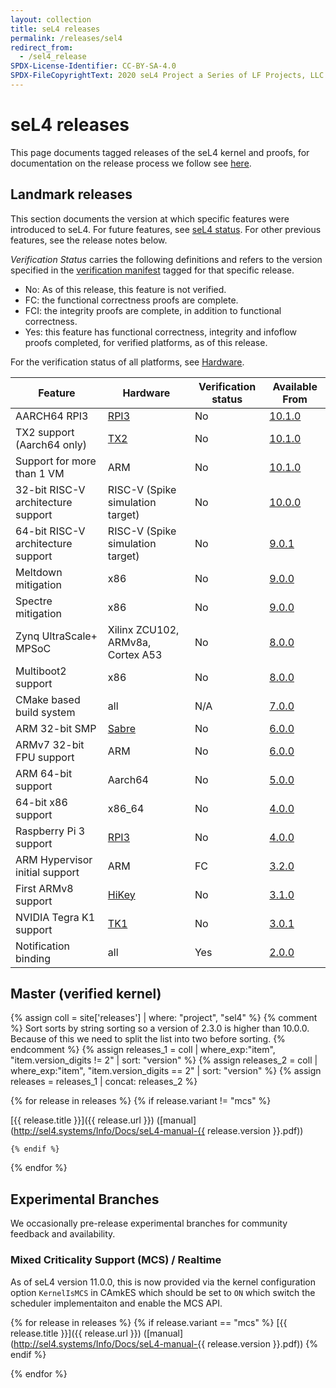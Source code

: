 ```yaml
---
layout: collection
title: seL4 releases
permalink: /releases/sel4
redirect_from:
  - /sel4_release
SPDX-License-Identifier: CC-BY-SA-4.0
SPDX-FileCopyrightText: 2020 seL4 Project a Series of LF Projects, LLC.
---
```


# seL4 releases

This page documents tagged releases of the seL4 kernel and proofs, for documentation on the release
process we follow see [here](/ReleaseProcess).

## Landmark releases

This section documents the version at which specific features were introduced to seL4. For future
features, see [seL4 status](/Status). For other previous features, see the release notes below.

*Verification Status* carries the following definitions and refers to the version specified in the
[verification manifest](/ReleaseProcess#verified-manifests) tagged for that specific release.

* No: As of this release, this feature is not verified.
* FC: the functional correctness proofs are complete.
* FCI: the integrity proofs are complete, in addition to functional correctness.
* Yes: this feature has functional correctness, integrity and infoflow proofs completed, for verified platforms, as of this release.

For the verification status of all platforms, see [Hardware](/Hardware).

| Feature                        | Hardware                          | Verification status | Available From      |
| -                              | -                                 | -                   | -                   |
| AARCH64 RPI3                   | [RPI3](/Hardware/Rpi3)            | No                  | [10.1.0](10.1.0) |
| TX2 support (Aarch64 only)     | [TX2](/Hardware/JetsonTX2)        | No                  | [10.1.0](10.1.0) |
| Support for more than 1 VM     | ARM                               | No                  | [10.1.0](10.1.0) |
| 32-bit RISC-V architecture support    | RISC-V (Spike simulation target)  | No                  | [10.0.0](10.0.0) |
| 64-bit RISC-V architecture support    | RISC-V (Spike simulation target)  | No                  | [9.0.1](9.0.1) |
| Meltdown mitigation            | x86                               | No                  | [9.0.0](9.0.0) |
| Spectre mitigation             | x86                               | No                  | [9.0.0](9.0.0) |
| Zynq UltraScale+ MPSoC         | Xilinx ZCU102, ARMv8a, Cortex A53 | No                  | [8.0.0](8.0.0) |
| Multiboot2 support             | x86                               | No                  | [8.0.0](8.0.0) |
| CMake based build system       | all                               | N/A                 | [7.0.0](7.0.0) |
| ARM 32-bit SMP                 | [Sabre](/Hardware/sabreLite)      | No                  | [6.0.0](6.0.0) |
| ARMv7 32-bit FPU support       | ARM                               | No                  | [6.0.0](6.0.0) |
| ARM 64-bit support             | Aarch64                           | No                  | [5.0.0](5.0.0) |
| 64-bit x86 support             | x86\_64                           | No                  | [4.0.0](4.0.0) |
| Raspberry Pi 3 support         | [RPI3](/Hardware/Rpi3)            | No                  | [4.0.0](4.0.0) |
| ARM Hypervisor initial support | ARM                               | FC                  | [3.2.0](3.2.0) |
| First ARMv8 support            | [HiKey](/Hardware/HiKey)          | No                  | [3.1.0](3.1.0) |
| NVIDIA Tegra K1 support        | [TK1](/Hardware/jetsontk1)        | No                  | [3.0.1](3.0.1) |
| Notification binding           | all                               | Yes                 | [2.0.0](2.0.0) |

## Master (verified kernel)
{% assign coll = site['releases'] | where: "project", "sel4" %}
{% comment %}
Sort sorts by string sorting so a version of 2.3.0 is higher than 10.0.0.
Because of this we need to split the list into two before sorting.
{% endcomment %}
{% assign releases_1 = coll | where_exp:"item", "item.version_digits != 2" | sort: "version"  %}
{% assign releases_2 = coll | where_exp:"item", "item.version_digits == 2" | sort: "version" %}
{% assign releases =  releases_1 | concat: releases_2 %}

{% for release in releases  %}
    {% if release.variant != "mcs" %}

[{{ release.title }}]({{ release.url }})
([manual](http://sel4.systems/Info/Docs/seL4-manual-{{ release.version }}.pdf))

    {% endif %}

{% endfor %}

## Experimental Branches

We occasionally pre-release experimental branches for community feedback and availability.

### Mixed Criticality Support (MCS) / Realtime

As of seL4 version 11.0.0, this is now provided via the kernel configuration option `KernelIsMCS` in CAmkES which should be set to `ON` which switch the scheduler implementaiton and enable the MCS API.

{% for release in releases  %}
    {% if release.variant == "mcs" %}
[{{ release.title }}]({{ release.url }})
([manual](http://sel4.systems/Info/Docs/seL4-manual-{{ release.version }}.pdf))
    {% endif %}

{% endfor %}
